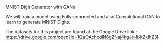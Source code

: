 MNIST Digit Generator with GANs

We will train a model using Fully-connected and also Convolutional GAN to learn to generate MNIST Digits.

The datasets for this project are found at the Google Drive link : https://drive.google.com/open?id=1QaOAchcdjN6gZNaj4kgJe-lbKZklhZ3I
